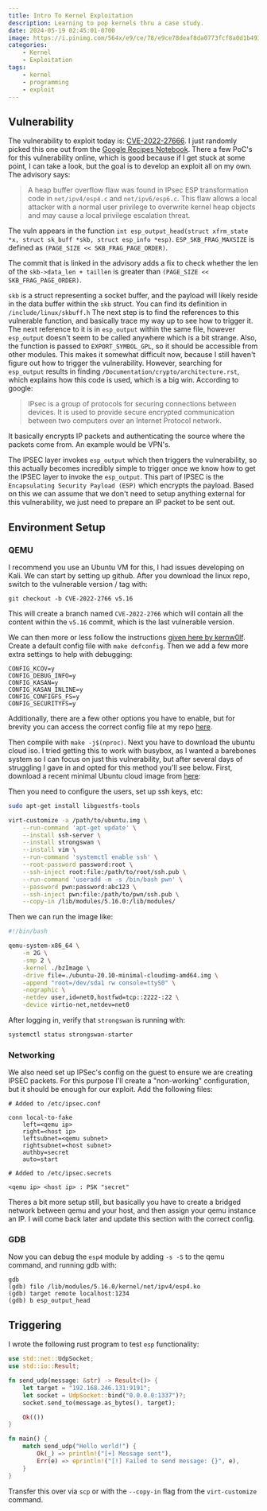 ```yaml
---
title: Intro To Kernel Exploitation
description: Learning to pop kernels thru a case study.
date: 2024-05-19 02:45:01-0700
image: https://i.pinimg.com/564x/e9/ce/78/e9ce78deaf8da0773fcf8a0d1b4938cd.jpg
categories:
    - Kernel
    - Exploitation
tags:
    - kernel
    - programming
    - exploit
---
```


## Vulnerability

The vulnerability to exploit today is: [CVE-2022-27666](https://nvd.nist.gov/vuln/detail/CVE-2022-27666).
I just randomly picked this one out from the [Google Recipes Notebook](https://docs.google.com/document/d/1a9uUAISBzw3ur1aLQqKc5JOQLaJYiOP5pe_B4xCT1KA/edit#heading=h.9c6s9d5wfjju).
There a few PoC's for this vulnerability online, which is good because if I get stuck at some point, I can take a look, but the goal is to develop an exploit all on my own.
The advisory says:

> A heap buffer overflow flaw was found in IPsec ESP transformation code in `net/ipv4/esp4.c` and `net/ipv6/esp6.c`.
> This flaw allows a local attacker with a normal user privilege to overwrite kernel heap objects and may cause a local privilege escalation threat.

The vuln appears in the function `int esp_output_head(struct xfrm_state *x, struct sk_buff *skb, struct esp_info *esp)`.
`ESP_SKB_FRAG_MAXSIZE` is defined as `(PAGE_SIZE << SKB_FRAG_PAGE_ORDER)`.

The commit that is linked in the advisory adds a fix to check whether the len of the `skb->data_len + taillen` is greater than `(PAGE_SIZE << SKB_FRAG_PAGE_ORDER)`.

`skb` is a struct representing a socket buffer, and the payload will likely reside in the data buffer within the `skb` struct.
You can find its definition in `/include/linux/skbuff.h`
The next step is to find the references to this vulnerable function, and basically trace my way up to see how to trigger it.
The next reference to it is in `esp_output` within the same file, however `esp_output` doesn't seem to be called anywhere which is a bit strange.
Also, the function is passed to `EXPORT_SYMBOL_GPL`, so it should be accessible from other modules.
This makes it somewhat difficult now, because I still haven't figure out how to trigger the vulnerability.
However, searching for `esp_output` results in finding `/Documentation/crypto/architecture.rst`, which explains how this code is used, which is a big win.
According to google:

> IPsec is a group of protocols for securing connections between devices.
> It is used to provide secure encrypted communication between two computers over an Internet Protocol network.

It basically encrypts IP packets and authenticating the source where the packets come from.
An example would be VPN's.

The IPSEC layer invokes `esp_output` which then triggers the vulnerability, so this actually becomes incredibly simple to trigger once we know how to get the IPSEC layer to invoke the `esp_output`.
This part of IPSEC is the `Encapsulating Security Payload (ESP)` which encrypts the payload.
Based on this we can assume that we don't need to setup anything external for this vulnerability, we just need to prepare an IP packet to be sent out.


## Environment Setup

### QEMU

I recommend you use an Ubuntu VM for this, I had issues developing on Kali.
We can start by setting up github.
After you download the linux repo, switch to the vulnerable version / tag with:

```
git checkout -b CVE-2022-2766 v5.16
```
This will create a branch named `CVE-2022-2766` which will contain all the content within the `v5.16` commit, which is the last vulnerable version.

We can then more or less follow the instructions [given here by kernw0lf](https://kernw0lf.github.io/posts/qemu_debug/).
Create a default config file with `make defconfig`.
Then we add a few more extra settings to help with debugging:

```
CONFIG_KCOV=y
CONFIG_DEBUG_INFO=y
CONFIG_KASAN=y
CONFIG_KASAN_INLINE=y
CONFIG_CONFIGFS_FS=y
CONFIG_SECURITYFS=y
```

Additionally, there are a few other options you have to enable, but for brevity you can access the correct config file at my repo [here](https://github.com/).

Then compile with `make -j$(nproc)`.
Next you have to download the ubuntu cloud iso.
I tried getting this to work with busybox, as I wanted a barebones system so I can focus on just this vulnerability, but after several days of struggling I gave in and opted for this method you'll see below.
First, download a recent minimal Ubuntu cloud image from [here](https://cloud-images.ubuntu.com/minimal/releases/): 

Then you need to configure the users, set up ssh keys, etc:

```bash
sudo apt-get install libguestfs-tools

virt-customize -a /path/to/ubuntu.img \
    --run-command 'apt-get update' \
    --install ssh-server \
    --install strongswan \
    --install vim \
    --run-command 'systemctl enable ssh' \
    --root-password password:root \
    --ssh-inject root:file:/path/to/root/ssh.pub \
    --run-command 'useradd -m -s /bin/bash pwn' \
    --password pwn:password:abc123 \
    --ssh-inject pwn:file:/path/to/pwn/ssh.pub \
    --copy-in /lib/modules/5.16.0:/lib/modules/
```

Then we can run the image like:

```bash
#!/bin/bash

qemu-system-x86_64 \
	-m 2G \
	-smp 2 \
	-kernel ./bzImage \
	-drive file=./ubuntu-20.10-minimal-cloudimg-amd64.img \
	-append "root=/dev/sda1 rw console=ttyS0" \
	-nographic \
	-netdev user,id=net0,hostfwd=tcp::2222-:22 \
	-device virtio-net,netdev=net0
```

After logging in, verify that `strongswan` is running with:

```bash
systemctl status strongswan-starter
```

### Networking

We also need set up IPSec's config on the guest to ensure we are creating IPSEC packets.
For this purpose I'll create a "non-working" configuration, but it should be enough for our exploit.
Add the following files:

```
# Added to /etc/ipsec.conf

conn local-to-fake
    left=<qemu ip>
    right=<host ip>
    leftsubnet=<qemu subnet>
    rightsubnet=<host subnet>
    authby=secret
    auto=start
```

```
# Added to /etc/ipsec.secrets

<qemu ip> <host ip> : PSK "secret"
```
Theres a bit more setup still, but basically you have to create a bridged network between qemu and your host, and then assign your qemu instance an IP.
I will come back later and update this section with the correct config.

### GDB

Now you can debug the `esp4` module by adding `-s -S` to the qemu command, and running gdb with:

```
gdb
(gdb) file /lib/modules/5.16.0/kernel/net/ipv4/esp4.ko
(gdb) target remote localhost:1234
(gdb) b esp_output_head
```


## Triggering

I wrote the following rust program to test `esp` functionality:

```rust
use std::net::UdpSocket;
use std::io::Result;

fn send_udp(message: &str) -> Result<()> {
    let target = "192.168.246.131:9191";
    let socket = UdpSocket::bind("0.0.0.0:1337")?;
    socket.send_to(message.as_bytes(), target);

    Ok(())
}

fn main() {
    match send_udp("Hello world!") {
        Ok(_) => println!("[+] Message sent"),
        Err(e) => eprintln!("[!] Failed to send message: {}", e),
    }
}
```

Transfer this over via `scp` or with the `--copy-in` flag from the `virt-customize` command.